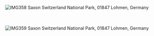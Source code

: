 ![IMG358](photos/IMG358.jpeg)
Saxon Switzerland National Park, 01847 Lohmen, Germany
\
\
\
\
![IMG359](photos/IMG359.jpeg)
Saxon Switzerland National Park, 01847 Lohmen, Germany